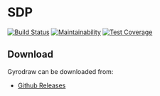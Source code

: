 # SDP

[![Build Status](https://travis-ci.org/Claudio5/SDP.svg?branch=master)](https://travis-ci.org/Claudio5/SDP)
[![Maintainability](https://api.codeclimate.com/v1/badges/664e94d17e1a55a414f6/maintainability)](https://codeclimate.com/github/Claudio5/SDP/maintainability)
[![Test Coverage](https://api.codeclimate.com/v1/badges/664e94d17e1a55a414f6/test_coverage)](https://codeclimate.com/github/Claudio5/SDP/test_coverage)

## Download

Gyrodraw can be downloaded from:

- [Github Releases](https://github.com/Claudio5/SDP/releases)
